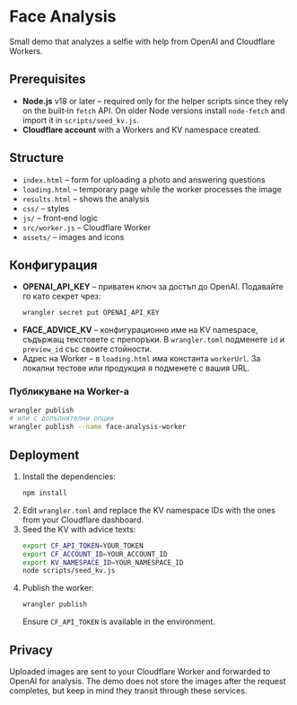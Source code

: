# Face Analysis

Small demo that analyzes a selfie with help from OpenAI and Cloudflare Workers.

## Prerequisites

- **Node.js** v18 or later – required only for the helper scripts since they rely on the built‑in `fetch` API. On older Node versions install `node-fetch` and import it in `scripts/seed_kv.js`.
- **Cloudflare account** with a Workers and KV namespace created.

## Structure

- `index.html` – form for uploading a photo and answering questions
- `loading.html` – temporary page while the worker processes the image
- `results.html` – shows the analysis
- `css/` – styles
- `js/` – front‑end logic
- `src/worker.js` – Cloudflare Worker
- `assets/` – images and icons

## Конфигурация

- **OPENAI_API_KEY** – приватен ключ за достъп до OpenAI. Подавайте го като секрет чрез:
  ```bash
  wrangler secret put OPENAI_API_KEY
  ```
- **FACE_ADVICE_KV** – конфигурационно име на KV namespace, съдържащ текстовете с препоръки. В `wrangler.toml` подменете `id` и `preview_id` със своите стойности.
- Адрес на Worker – в `loading.html` има константа `workerUrl`. За локални тестове или продукция я подменете с вашия URL.

### Публикуване на Worker-а

```bash
wrangler publish
# или с допълнителни опции
wrangler publish --name face-analysis-worker
```

## Deployment

1. Install the dependencies:
   ```bash
   npm install
   ```
2. Edit `wrangler.toml` and replace the KV namespace IDs with the ones from your Cloudflare dashboard.
3. Seed the KV with advice texts:
   ```bash
   export CF_API_TOKEN=YOUR_TOKEN
   export CF_ACCOUNT_ID=YOUR_ACCOUNT_ID
   export KV_NAMESPACE_ID=YOUR_NAMESPACE_ID
   node scripts/seed_kv.js
   ```
4. Publish the worker:
   ```bash
   wrangler publish
   ```
   Ensure `CF_API_TOKEN` is available in the environment.

## Privacy

Uploaded images are sent to your Cloudflare Worker and forwarded to OpenAI for analysis. The demo does not store the images after the request completes, but keep in mind they transit through these services.
